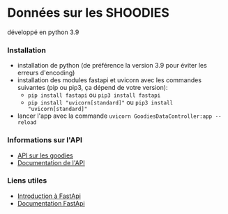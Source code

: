 # Données sur les SHOODIES

développé en python 3.9

### Installation

* installation de python (de préférence la version 3.9 pour éviter les erreurs d'encoding)
* installation des modules fastapi et uvicorn avec les commandes suivantes (pip ou pip3, ça dépend de votre version):
    * `pip install fastapi` ou `pip3 install fastapi`
    * `pip install "uvicorn[standard]"` ou `pip3 install "uvicorn[standard]"`
* lancer l'app avec la commande `uvicorn GoodiesDataController:app --reload`

### Informations sur l'API

* [API sur les goodies](https://goodies-data.herokuapp.com/product)
* [Documentation de l'API](https://goodies-data.herokuapp.com/documentation)

### Liens utiles

* [Introduction à FastApi](https://dev.to/ericlecodeur/introduction-a-fastapi-python-5mf)
* [Documentation FastApi](https://fastapi.tiangolo.com/)

